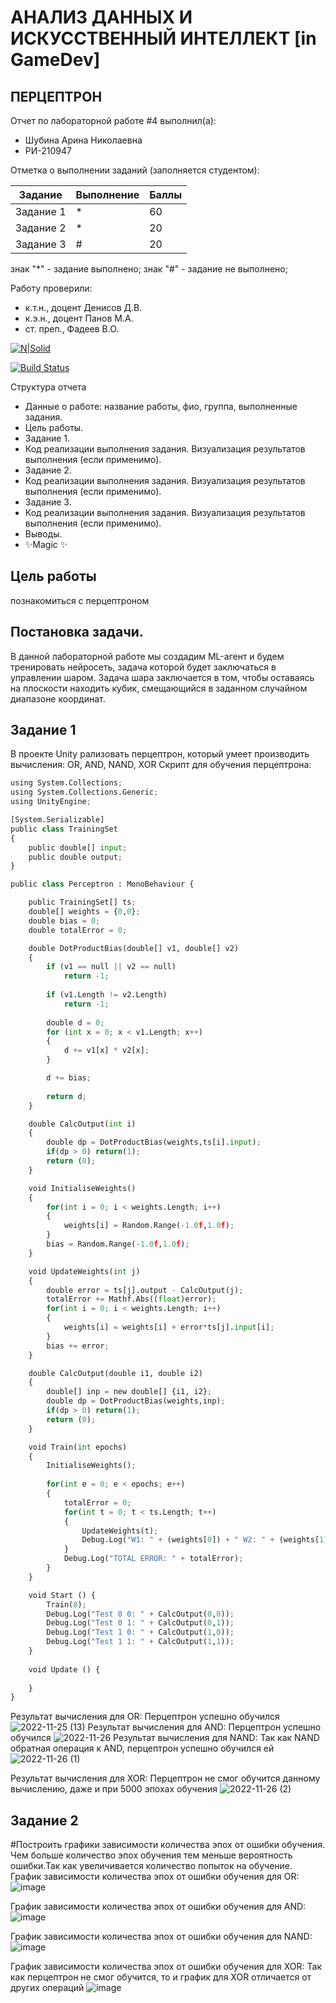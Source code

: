 # АНАЛИЗ ДАННЫХ И ИСКУССТВЕННЫЙ ИНТЕЛЛЕКТ [in GameDev]
## ПЕРЦЕПТРОН
Отчет по лабораторной работе #4 выполнил(а):
- Шубина Арина Николаевна
- РИ-210947

Отметка о выполнении заданий (заполняется студентом):

| Задание | Выполнение | Баллы |
| ------ | ------ | ------ |
| Задание 1 | * | 60 |
| Задание 2 | * | 20 |
| Задание 3 | # | 20 |

знак "*" - задание выполнено; знак "#" - задание не выполнено;

Работу проверили:
- к.т.н., доцент Денисов Д.В.
- к.э.н., доцент Панов М.А.
- ст. преп., Фадеев В.О.

[![N|Solid](https://cldup.com/dTxpPi9lDf.thumb.png)](https://nodesource.com/products/nsolid)

[![Build Status](https://travis-ci.org/joemccann/dillinger.svg?branch=master)](https://travis-ci.org/joemccann/dillinger)

Структура отчета

- Данные о работе: название работы, фио, группа, выполненные задания.
- Цель работы.
- Задание 1.
- Код реализации выполнения задания. Визуализация результатов выполнения (если применимо).
- Задание 2.
- Код реализации выполнения задания. Визуализация результатов выполнения (если применимо).
- Задание 3.
- Код реализации выполнения задания. Визуализация результатов выполнения (если применимо).
- Выводы.
- ✨Magic ✨

## Цель работы
познакомиться с перцептроном
## Постановка задачи.
В данной лабораторной работе мы создадим ML-агент и будем тренировать нейросеть, задача которой будет заключаться в управлении шаром. Задача шара
заключается в том, чтобы оставаясь на плоскости находить кубик, смещающийся в заданном случайном диапазоне координат.


## Задание 1
В проекте Unity рализовать перцептрон, который умеет производить вычисления: OR, AND, NAND, XOR
Скрипт для обучения перцептрона:
```py
using System.Collections;
using System.Collections.Generic;
using UnityEngine;

[System.Serializable]
public class TrainingSet
{
	public double[] input;
	public double output;
}

public class Perceptron : MonoBehaviour {

	public TrainingSet[] ts;
	double[] weights = {0,0};
	double bias = 0;
	double totalError = 0;

	double DotProductBias(double[] v1, double[] v2) 
	{
		if (v1 == null || v2 == null)
			return -1;
	 
		if (v1.Length != v2.Length)
			return -1;
	 
		double d = 0;
		for (int x = 0; x < v1.Length; x++)
		{
			d += v1[x] * v2[x];
		}

		d += bias;
	 
		return d;
	}

	double CalcOutput(int i)
	{
		double dp = DotProductBias(weights,ts[i].input);
		if(dp > 0) return(1);
		return (0);
	}

	void InitialiseWeights()
	{
		for(int i = 0; i < weights.Length; i++)
		{
			weights[i] = Random.Range(-1.0f,1.0f);
		}
		bias = Random.Range(-1.0f,1.0f);
	}

	void UpdateWeights(int j)
	{
		double error = ts[j].output - CalcOutput(j);
		totalError += Mathf.Abs((float)error);
		for(int i = 0; i < weights.Length; i++)
		{			
			weights[i] = weights[i] + error*ts[j].input[i]; 
		}
		bias += error;
	}

	double CalcOutput(double i1, double i2)
	{
		double[] inp = new double[] {i1, i2};
		double dp = DotProductBias(weights,inp);
		if(dp > 0) return(1);
		return (0);
	}

	void Train(int epochs)
	{
		InitialiseWeights();
		
		for(int e = 0; e < epochs; e++)
		{
			totalError = 0;
			for(int t = 0; t < ts.Length; t++)
			{
				UpdateWeights(t);
				Debug.Log("W1: " + (weights[0]) + " W2: " + (weights[1]) + " B: " + bias);
			}
			Debug.Log("TOTAL ERROR: " + totalError);
		}
	}

	void Start () {
		Train(8);
		Debug.Log("Test 0 0: " + CalcOutput(0,0));
		Debug.Log("Test 0 1: " + CalcOutput(0,1));
		Debug.Log("Test 1 0: " + CalcOutput(1,0));
		Debug.Log("Test 1 1: " + CalcOutput(1,1));		
	}
	
	void Update () {
		
	}
}
```
Результат вычисления для OR:
Перцептрон успешно обучился
![2022-11-25 (13)](https://user-images.githubusercontent.com/114181560/204042586-e24b63e5-0b0b-438b-a922-180796e9038c.png)
Результат вычисления для AND:
Перцептрон успешно обучился
![2022-11-26](https://user-images.githubusercontent.com/114181560/204043090-bebb39b6-9974-4041-a85d-0fedc4dd679d.png)
Результат вычисления для NAND:
Так как NAND обратная операция к AND, перцептрон успешно обучился ей
![2022-11-26 (1)](https://user-images.githubusercontent.com/114181560/204043238-3b63c645-28f4-482a-8ed8-438b2103af02.png)

Результат вычисления для XOR:
Перцептрон не смог обучится данному вычислению, даже и при 5000 эпохах обучения
![2022-11-26 (2)](https://user-images.githubusercontent.com/114181560/204043293-59b57f59-0ab1-45b8-996d-8c54cc7045b7.png)


## Задание 2
#Построить графики зависимости количества эпох от ошибки обучения.
Чем больше количество эпох обучения тем меньше вероятность ошибки.Так как увеличивается количество попыток на обучение. 
График зависимости  количества эпох от ошибки обучения для OR:
![image](https://user-images.githubusercontent.com/114181560/204036513-521730eb-2f85-4299-9f42-5aa112a66c9f.png)

График зависимости  количества эпох от ошибки обучения для AND:
![image](https://user-images.githubusercontent.com/114181560/204036605-ef3e2669-a1c9-4f97-99ff-b866ad37bf81.png)


График зависимости  количества эпох от ошибки обучения для NAND:
![image](https://user-images.githubusercontent.com/114181560/204036623-e014577d-8dab-4ecd-a686-c5bed157fc79.png)


График зависимости  количества эпох от ошибки обучения для XOR:
Так как перцептрон не смог обучится, то и график для XOR отличается от других операций
![image](https://user-images.githubusercontent.com/114181560/204036636-f0027afe-6760-4eb5-99dd-81d81f59e7e9.png)



